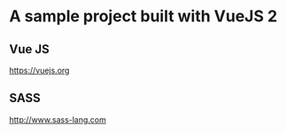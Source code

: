 A sample project built with  VueJS 2
=============================================

Vue JS
-------------
https://vuejs.org

SASS
-------------------
http://www.sass-lang.com
